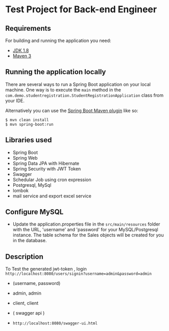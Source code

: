 # Test Project for Back-end Engineer


## Requirements

For building and running the application you need:

- [JDK 1.8](http://www.oracle.com/technetwork/java/javase/downloads/jdk8-downloads-2133151.html)
- [Maven 3](https://maven.apache.org)

## Running the application locally

There are several ways to run a Spring Boot application on your local machine. One way is to execute the `main` method in the `com.demo.studentregistration.StudentRegistrationApplication` class from your IDE.

Alternatively you can use the [Spring Boot Maven plugin](https://docs.spring.io/spring-boot/docs/current/reference/html/build-tool-plugins-maven-plugin.html) like so:

```shell
$ mvn clean install
$ mvn spring-boot:run
```

## Libraries used
- Spring Boot
- Spring Web
- Spring Data JPA with Hibernate
- Spring Security with JWT Token
- Swagger 
- Schedular Job using cron expression
- Postgresql, MySql
- lombok
- mail service and export excel service

## Configure MySQL
- Update the application.properties file in the `src/main/resources` folder with the URL, 'username' and 'password' for your MySQL/Postgresql instance. The table schema for the Sales objects will be created for you in the database.

## Description

To Test the generated jwt-token , login  `http://localhost:8080/users/signin?username=admin&password=admin `

- (username, password)
- admin, admin
- client, client


- ( swagger api )
- `http://localhost:8080/swagger-ui.html`